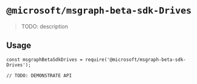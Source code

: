 # `@microsoft/msgraph-beta-sdk-Drives`

> TODO: description

## Usage

```
const msgraphBetaSdkDrives = require('@microsoft/msgraph-beta-sdk-Drives');

// TODO: DEMONSTRATE API
```
